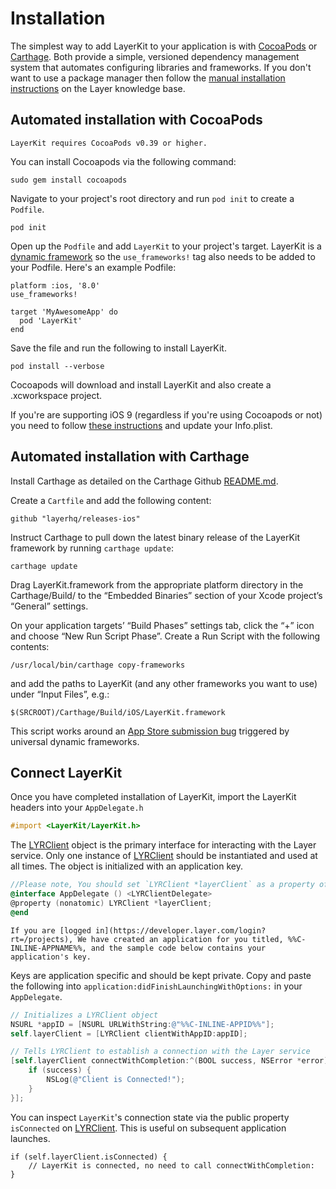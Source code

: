# Installation

The simplest way to add LayerKit to your application is with [CocoaPods](http://www.cocoapods.org) or [Carthage](https://github.com/Carthage/Carthage). Both provide a simple, versioned dependency management system that automates configuring libraries and frameworks. If you don't want to use a package manager then follow the [manual installation instructions](https://support.layer.com/hc/en-us/articles/204256740-Can-I-use-LayerKit-without-Cocoapods-) on the Layer knowledge base.

## Automated installation with CocoaPods

```emphasis
LayerKit requires CocoaPods v0.39 or higher.
```

You can install Cocoapods via the following command:

```console
sudo gem install cocoapods
```

Navigate to your project's root directory and run `pod init` to create a `Podfile`.

```console
pod init
```

Open up the `Podfile` and add `LayerKit` to your project's target. LayerKit is a [dynamic framework](http://blog.cocoapods.org/CocoaPods-0.36/) so the `use_frameworks!` tag also needs to be added to your Podfile. Here's an example Podfile:

```
platform :ios, '8.0'
use_frameworks!

target 'MyAwesomeApp' do
  pod 'LayerKit'
end
```

Save the file and run the following to install LayerKit.

```console
pod install --verbose
```

Cocoapods will download and install LayerKit and also create a .xcworkspace project.

If you're are supporting iOS 9 (regardless if you're using Cocoapods or not) you need to follow [these instructions](https://support.layer.com/hc/en-us/articles/205034154) and update your Info.plist.

## Automated installation with Carthage

Install Carthage as detailed on the Carthage Github [README.md](https://github.com/Carthage/Carthage#installing-carthage).

Create a `Cartfile` and add the following content:

```
github "layerhq/releases-ios"
```

Instruct Carthage to pull down the latest binary release of the LayerKit framework by running `carthage update`:

```console
carthage update
```

Drag LayerKit.framework from the appropriate platform directory in the Carthage/Build/ to the “Embedded Binaries” section of your Xcode project’s “General” settings.

On your application targets’ “Build Phases” settings tab, click the “+” icon and choose “New Run Script Phase”. Create a Run Script with the following contents:

```console
/usr/local/bin/carthage copy-frameworks
```

and add the paths to LayerKit (and any other frameworks you want to use) under “Input Files”, e.g.:

```console
$(SRCROOT)/Carthage/Build/iOS/LayerKit.framework
```

This script works around an [App Store submission bug](http://www.openradar.me/radar?id=6409498411401216) triggered by universal dynamic frameworks.

## Connect LayerKit

Once you have completed installation of LayerKit, import the LayerKit headers into your `AppDelegate.h`

```objectivec
#import <LayerKit/LayerKit.h>
```

The [LYRClient](docs/ios/api#lyrclient) object is the primary interface for interacting with the Layer service. Only one instance of [LYRClient](docs/ios/api#lyrclient) should be instantiated and used at all times. The object is initialized with an application key.

```objectivec
//Please note, You should set `LYRClient *layerClient` as a property of the AppDelegate.
@interface AppDelegate () <LYRClientDelegate>
@property (nonatomic) LYRClient *layerClient;
@end
```

```emphasis
If you are [logged in](https://developer.layer.com/login?rt=/projects), We have created an application for you titled, %%C-INLINE-APPNAME%%, and the sample code below contains your application's key.
```

Keys are application specific and should be kept private. Copy and paste the following into `application:didFinishLaunchingWithOptions:` in your `AppDelegate`.

```objectivec
// Initializes a LYRClient object
NSURL *appID = [NSURL URLWithString:@"%%C-INLINE-APPID%%"];
self.layerClient = [LYRClient clientWithAppID:appID];

// Tells LYRClient to establish a connection with the Layer service
[self.layerClient connectWithCompletion:^(BOOL success, NSError *error) {
    if (success) {
        NSLog(@"Client is Connected!");
    }
}];
```

You can inspect `LayerKit`'s connection state via the public property `isConnected` on [LYRClient](/docs/ios/api#lyrclient). This is useful on subsequent application launches.

```
if (self.layerClient.isConnected) {
	// LayerKit is connected, no need to call connectWithCompletion:
}
```

